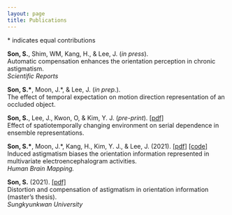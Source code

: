 ```yaml
---
layout: page
title: Publications
---
```

\* indicates equal contributions

**Son, S.**, Shim, WM, Kang, H., & Lee, J. (*in press*). <br>
Automatic compensation enhances the orientation perception in chronic astigmatism. <br>
*Scientific Reports* <br>

**Son, S.\***, Moon, J.\*, & Lee, J. (*in prep.*). <br>
The effect of temporal expectation on motion direction representation of an occluded object. <br>

**Son, S.**, Lee, J., Kwon, O, & Kim, Y. J. (*pre-print*). [[pdf]](https://www.biorxiv.org/content/10.1101/2021.11.30.470662v1.full.pdf) <br> 
Effect of spatiotemporally changing environment on serial dependence in ensemble representations. <br>

**Son, S.\***, Moon, J.\*, Kang, H., Kim, Y. J., & Lee, J. (2021). [[pdf]](https://onlinelibrary.wiley.com/doi/epdf/10.1002/hbm.25550) [[code]](https://www.dropbox.com/sh/o1jg74rw3sdqx1g/AACQjgXq0TZWrCnkTM7bsgsga?dl=0) <br> 
Induced astigmatism biases the orientation information represented in multivariate electroencephalogram activities. <br>
*Human Brain Mapping.* <br>

**Son, S.** (2021). [[pdf]](https://lib.skku.edu/suwon/en/#/search/detail/14859124)<br>
Distortion and compensation of astigmatism in orientation information (master’s thesis). <br>
*Sungkyunkwan University* <br>
